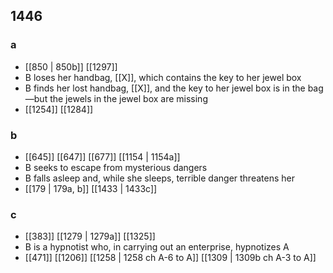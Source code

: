 ## 1446
### a
- [[850 | 850b]] [[1297]] 
- B loses her handbag, [[X]], which contains the key to her jewel box
- B finds her lost handbag, [[X]], and the key to her jewel box is in the bag—but the jewels in the jewel box are missing
- [[1254]] [[1284]] 

### b
- [[645]] [[647]] [[677]] [[1154 | 1154a]] 
- B seeks to escape from mysterious dangers
- B falls asleep and, while she sleeps, terrible danger threatens her
- [[179 | 179a, b]] [[1433 | 1433c]] 

### c
- [[383]] [[1279 | 1279a]] [[1325]] 
- B is a hypnotist who, in carrying out an enterprise, hypnotizes A
- [[471]] [[1206]] [[1258 | 1258 ch A-6 to A]] [[1309 | 1309b ch A-3 to A]] 


